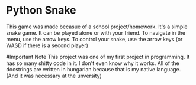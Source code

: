 # Python Snake
This game was made becasue of a school project/homework.
It's a simple snake game. It can be played alone or with your friend.
To navigate in the menu, use the arrow keys.
To control your snake, use the arrow keys (or WASD if there is a second player)

#Important Note
This project was one of my first project in programming. It has so many shitty code in it. I don't even know why it works.
All of the docstrings are written in hungarian because that is my native language. (And it was necessary at the unversity)
